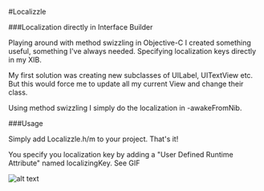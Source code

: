 #Localizzle


###Localization directly in Interface Builder

Playing around with method swizzling in Objective-C I created something useful, something I've always needed. Specifying localization keys directly in my XIB.

My first solution was creating new subclasses of UILabel, UITextView etc. But this would force me to update all my current View and change their class.

Using method swizzling I simply do the localization in -awakeFromNib.

###Usage

Simply add Localizzle.h/m to your project. That's it!

You specify you localization key by adding a "User Defined Runtime Attribute" named localizingKey. See GIF


![alt text](https://raw.github.com/jenshandersson/Localizzle/master/screencast.gif "Screen cast")
